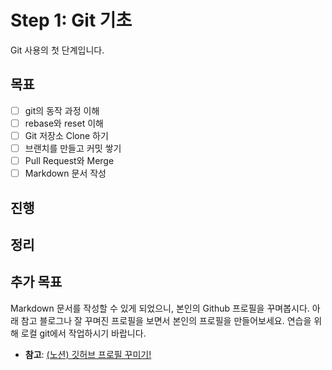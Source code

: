 # Step 1: Git 기초
Git 사용의 첫 단계입니다. 

## 목표
- [ ] git의 동작 과정 이해
- [ ] rebase와 reset 이해
- [ ] Git 저장소 Clone 하기
- [ ] 브랜치를 만들고 커밋 쌓기
- [ ] Pull Request와 Merge
- [ ] Markdown 문서 작성

## 진행

## 정리

## 추가 목표
Markdown 문서를 작성할 수 있게 되었으니, 본인의 Github 프로필을 꾸며봅시다. 아래 참고 블로그나 잘 꾸며진 프로필을 보면서 본인의 프로필을 만들어보세요. 연습을 위해 로컬 git에서 작업하시기 바랍니다.
- **참고**: [(노션) 깃허브 프로필 꾸미기!](https://80000coding.oopy.io/865f4b2a-5198-49e8-a173-0f893a4fed45)  